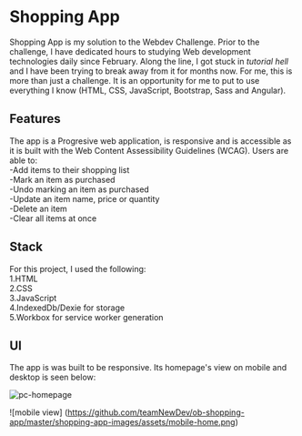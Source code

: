 
# Shopping App

Shopping App is my solution to the Webdev Challenge. Prior to the challenge, I have dedicated hours to studying Web development technologies daily since February. Along the line, I got stuck in *tutorial hell* and I have been trying to break away from it for months now. For me, this is more than just a challenge. It is an opportunity for me to put to use everything I know (HTML, CSS, JavaScript, Bootstrap, Sass and Angular).

## Features 

The app is a Progresive web application, is responsive and is accessible as it is built with the Web Content Assessibility Guidelines (WCAG).
Users are able to:  
-Add items to their shopping list  
-Mark an item as purchased  
-Undo marking an item as purchased  
-Update an item name, price or quantity  
-Delete an item  
-Clear all items at once  

## Stack

For this project, I used the following:  
1.HTML  
2.CSS  
3.JavaScript  
4.IndexedDb/Dexie for storage  
5.Workbox for service worker generation  

## UI 

The app is was built to be responsive. Its homepage's view on mobile and desktop is seen below:  

![pc-homepage](https://user-images.githubusercontent.com/84882370/144693807-3625d644-6c7f-4a22-91d6-f6387bfc9b40.png)  

![mobile view] (https://github.com/teamNewDev/ob-shopping-app/master/shopping-app-images/assets/mobile-home.png)
